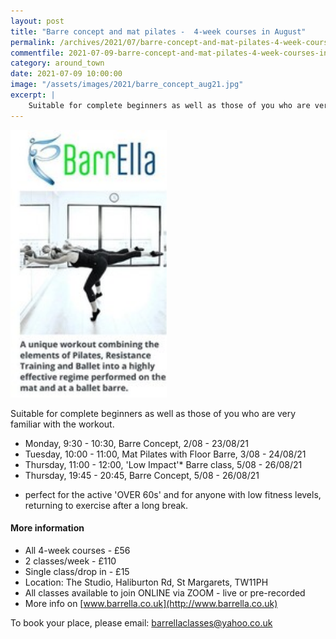 ```yaml
---
layout: post
title: "Barre concept and mat pilates -  4-week courses in August"
permalink: /archives/2021/07/barre-concept-and-mat-pilates-4-week-courses-in-august.html
commentfile: 2021-07-09-barre-concept-and-mat-pilates-4-week-courses-in-august
category: around_town
date: 2021-07-09 10:00:00
image: "/assets/images/2021/barre_concept_aug21.jpg"
excerpt: |
    Suitable for complete beginners as well as those of you who are very familiar with the workout.
---
```

<a href="/assets/images/2021/barre_concept_aug21.jpg" title="Click for a larger image"><img src="/assets/images/2021/barre_concept_aug21-thumb.jpg" width="250" alt="Image - barre_concept_aug21"  class="photo right"/></a>

Suitable for complete beginners as well as those of you who are very familiar with the workout.

- Monday, 9:30 - 10:30,  Barre Concept, 2/08 - 23/08/21
- Tuesday, 10:00 - 11:00,  Mat Pilates with Floor Barre, 3/08 - 24/08/21
- Thursday, 11:00 - 12:00, 'Low Impact'* Barre class,  5/08 - 26/08/21
- Thursday,  19:45 - 20:45, Barre Concept, 5/08 - 26/08/21

* perfect for the active 'OVER 60s' and for anyone with low fitness levels, returning to exercise after a long break.

#### More information

- All 4-week courses - &pound;56
- 2 classes/week - &pound;110
- Single class/drop in - &pound;15
- Location: The Studio, Haliburton Rd, St Margarets, TW11PH
- All classes available to join ONLINE via ZOOM - live or pre-recorded
- More info on [www.barrella.co.uk](http://www.barrella.co.uk)

To book your place, please email:  [barrellaclasses@yahoo.co.uk](mailto:barrellaclasses@yahoo.co.uk)
